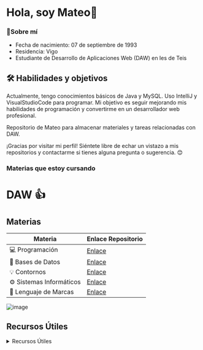 # Hola, soy Mateo👋

### 🚀Sobre mí
- Fecha de nacimiento: 07 de septiembre de 1993
- Residencia: Vigo
- Estudiante de Desarrollo de Aplicaciones Web (DAW) en Ies de Teis

## 🛠 Habilidades y objetivos
Actualmente, tengo conocimientos básicos de Java y MySQL. Uso IntelliJ y VisualStudioCode para programar. 
Mi objetivo es seguir mejorando mis habilidades de programación y convertirme en un desarrollador web profesional.

Repositorio de Mateo para almacenar materiales y tareas relacionadas con DAW.

¡Gracias por visitar mi perfil! Siéntete libre de echar un vistazo a mis repositorios y contactarme si tienes alguna pregunta o sugerencia. 😊

### Materias que estoy cursando
# DAW :+1:
## Materias

| Materia      | Enlace Repositorio |
|--------------|--------------------|
| :computer: Programación | [Enlace](https://github.com/MateoCarballo/Programacion)|
| :floppy_disk: Bases de Datos| [Enlace](https://github.com/MateoCarballo/BasesdeDatos)|
| :bulb: Contornos    | [Enlace](https://github.com/MateoCarballo/Contornos)|
| :gear: Sistemas Informáticos | [Enlace](https://github.com/MateoCarballo/SistemasInformaticos)|
| :pencil: Lenguaje de Marcas | [Enlace](https://github.com/MateoCarballo/LenguajeDeMarcas)|

![image](https://user-images.githubusercontent.com/115709668/226120756-12e08eba-714e-4cfe-b901-4f8dea9ca8ee.png)


## Recursos Útiles

<details>
<summary>Recursos Útiles</summary>

| Nombre           | Enlace |
|------------------|--------|
| Patrones         | [Enlace](https://refactoring.guru/)|
| ChatGPT          | [Enlace](https://chat.openai.com/chat) |
| Jasper AI        | [Enlace](https://www.jasper.ai)|
| Synthesia        | [Enlace](https://www.synthesia.io)|
| Dall-E-2         | [Enlace](https://labs.openai.com)|
| Sintaxis Markdown| [Enlace](https://daringfireball.net/projects/markdown/syntax)|
| Lenguajes Dev    | [Enlace](https://devdocs.io/css/)|
| Sintaxis .md     | [Enlace](https://docs.github.com/es/get-started/writing-on-github/getting-started-with-writing-and-formatting-on-github/basic-writing-and-formatting-syntax)|
| Markdown (.md)   | [Enlace](https://daringfireball.net/projects/markdown/syntax)|

## Contacto

Puedes contactarme a través de mi correo electrónico: [tucorreo@example.com](mailto:).

## Redes Sociales

También puedes encontrarme en Twitter como [@tu_cuenta_de_twitter](https://twitter.com/).


<!-- Cosas pendientes de realizar a nivel general.
1. Buscar imagenes para introducir en la cabezera de cada readme de cada materia. Unificar
2. -->
